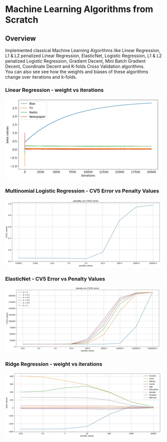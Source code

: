 # Machine Learning Algorithms from Scratch

## Overview
Implemented classical Machine Learning Algorithms like Linear Regression, L1 & L2 penalized Linear Regression, ElasticNet, Logistic Regression, L1 & L2 penalized Logistic Regression, Gradient Decent, Mini Batch Gradient Decent, Coordinate Decent and K-folds Cross Validation algorithms. <br>
You can also see see how the weights and biases of these algorithms change over iterations and k-folds. <br>

### Linear Regression - weight vs iterations
![Linear Regression - weight vs iterations](https://github.com/rishabhlingam/Machine-Learning-Algorithms-from-Scratch/blob/master/images/LinearRegression_weight_vs_iterations.JPG)

### Multinomial Logistic Regression - CV5 Error vs Penalty Values
![LogisticRegression - CV5 vs penalty](https://github.com/rishabhlingam/Machine-Learning-Algorithms-from-Scratch/blob/master/images/LogisticRegression_CV5_vs_penalty.JPG)

### ElasticNet - CV5 Error vs Penalty Values
![ElasticNet - CV5 vs penalty](https://github.com/rishabhlingam/Machine-Learning-Algorithms-from-Scratch/blob/master/images/ElasticNet_CV5_vs_penalty.JPG)

### Ridge Regression - weight vs iterations
![RidgeRegression - weight vs iterations](https://github.com/rishabhlingam/Machine-Learning-Algorithms-from-Scratch/blob/master/images/RidgeRegression_weight_vs_penalty.JPG)